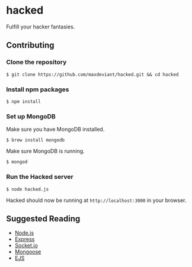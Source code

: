 hacked
======

Fulfill your hacker fantasies.

Contributing
------------

### Clone the repository
`$ git clone https://github.com/maxdeviant/hacked.git && cd hacked`

### Install npm packages

`$ npm install`

### Set up MongoDB

Make sure you have MongoDB installed.

`$ brew install mongodb`

Make sure MongoDB is running.

`$ mongod`

### Run the Hacked server

`$ node hacked.js`

Hacked should now be running at `http://localhost:3000` in your browser.

Suggested Reading
-----------------

* [Node.js](http://nodejs.org/documentation/)
* [Express](http://expressjs.com/4x/api.html)
* [Socket.io](http://socket.io/docs/)
* [Mongoose](http://mongoosejs.com/docs/guide.html)
* [EJS](http://www.embeddedjs.com/getting_started.html)
